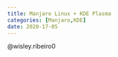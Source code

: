 ```yaml
---
title: Manjaro Linux + KDE Plasma
categories: [Manjaro,KDE]
date: 2020-17-05
---
```


@wisley.ribeiro0